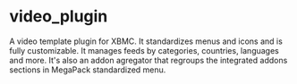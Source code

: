 video_plugin
============

A video template plugin for XBMC. It standardizes menus and icons and is fully customizable. It manages feeds by categories, countries, languages and more.  It's also an addon agregator that regroups the integrated addons sections in MegaPack standardized menu.

